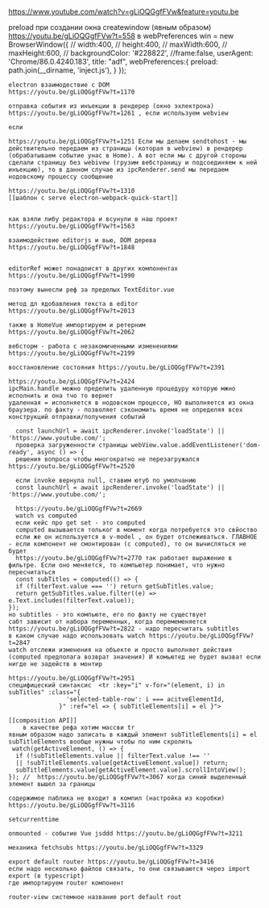 https://www.youtube.com/watch?v=gLiOQGgfFVw&feature=youtu.be

preload при создании окна createwindow (явным образом)
https://youtu.be/gLiOQGgfFVw?t=558 в webPreferences
win = new BrowserWindow({
        // width:400,
        // height:400,
        // maxWidth:600,
        // maxHeight:600,
        // backgroundColor: '#228822',
        //frame:false,
        userAgent: 'Chrome/86.0.4240.183',
        title: "adf",
        webPreferences:{
            preload: path.join(__dirname, 'inject.js'),
        }
    });
	
	electron взаимодествие с DOM
	https://youtu.be/gLiOQGgfFVw?t=1170
	
	отправка события из инъекции в рендерер (окно эхлектрона)
	https://youtu.be/gLiOQGgfFVw?t=1261 , если используем webview
	
	если
	
	https://youtu.be/gLiOQGgfFVw?t=1251 Если мы делаем sendtohost - мы действительно передаем из страницы (которая в webview) в рендерер (обрабатываем событие унас в Home). А вот если мы с другой стороны сделали страницу без webivew (грузим вебстраницу и подсоединяем к ней инъекцию), то в данном случае из ipcRenderer.send мы передаем нодовскому процессу сообщение
	
	https://youtu.be/gLiOQGgfFVw?t=1310
	[[шаблон с serve electron-webpack-quick-start]]
	
	
	как взяли либу редактора и всунули в наш проект https://youtu.be/gLiOQGgfFVw?t=1563
	
	взаимодействие editorjs и вью, DOM дерева
	https://youtu.be/gLiOQGgfFVw?t=1848
	
	
	editorRef может понадоисят в других компонентах https://youtu.be/gLiOQGgfFVw?t=1990
	
	поэтому вынесли реф за пределых TextEditor.vue
	
	метод дл ядобавления текста в editor
	https://youtu.be/gLiOQGgfFVw?t=2013
	
	также в HomeVue импортируем и ретерним
	https://youtu.be/gLiOQGgfFVw?t=2062
	
	вебсторм - работа с незакомиченными изменениями https://youtu.be/gLiOQGgfFVw?t=2199
	
	восстановление состояния https://youtu.be/gLiOQGgfFVw?t=2391
	
	https://youtu.be/gLiOQGgfFVw?t=2424
	ipcMain.handle можно пределить удаленную процедуру которую мжно исполнить и она тчо то вернет
	удаленная = исполняется в нодовском процессе, НО выполняется из окна браузера. по факту - позволяет сэкономить время не определяя всех конструкций отправки/получения событий

	  const launchUrl = await ipcRenderer.invoke('loadState') || 'https://www.youtube.com/';
	  проверка загруженности страницы webView.value.addEventListener('dom-ready', async () => {
	  решения вопроса чтобы многократно не перезагружался https://youtu.be/gLiOQGgfFVw?t=2520
	  
	  если invoke вернула null, ставим ютуб по умолчанию
	  const launchUrl = await ipcRenderer.invoke('loadState') || 'https://www.youtube.com/';
	  
	  https://youtu.be/gLiOQGgfFVw?t=2669
	  watch vs computed
	  если кейс про get set - это computed
	  computed вызывается тольког в момент когда потребуется это свйоство
	  если же он используется в v-model , он будет отслеживаться. ГЛАВНОЕ - если компонент не смонтирован (с computed), то он вычисляться не будет
	  https://youtu.be/gLiOQGgfFVw?t=2770 так работает выражение в фильтре. Если оно меняется, то компьютер понимает, что нужно пересчитаться
	  const subTitles = computed(() => {
      if (filterText.value === '') return getSubTitles.value;
      return getSubTitles.value.filter((e) => e.Text.includes(filterText.value));
    });
	но subtitles - это компьюте, его по факту не существует
	сабт зависит от набора переменных, когда перемеменяется https://youtu.be/gLiOQGgfFVw?t=2822 - надо пересчитать subtitles
	в каком случае надо использовать watch https://youtu.be/gLiOQGgfFVw?t=2847
	watch отслежи изменения на объекте и просто выполняет действия (computed предполага возврат значения) И комьютед не будет вызват если нигде не задейств в монтир
	
	https://youtu.be/gLiOQGgfFVw?t=2951
	специфицеский синтаксис  <tr :key="i" v-for="(element, i) in subTitles" :class="{
                    'selected-table-row': i === acitveElementId,
                  }" :ref="el => { subTitleElements[i] = el }">
	
	[[composition API]]
		в качестве рефа хотим массви tr
	явным образом надо записать в каждый элемент subTitleElements[i] = el
	subTitleElements вообще нужны чтобы по ним скролить
	 watch(getActiveElement, () => {
      if (!subTitleElements.value || filterText.value !== ''
      || !subTitleElements.value[getActiveElement.value]) return;
      subTitleElements.value[getActiveElement.value].scrollIntoView();
    }); //	https://youtu.be/gLiOQGgfFVw?t=3067 когда синий выделенный элемент вышел за границы
	
	содержимое паблика не входит в компил (настройка из коробки)
	https://youtu.be/gLiOQGgfFVw?t=3116
	
	setcurrenttime
	
	onmounted - событие Vue jsddd https://youtu.be/gLiOQGgfFVw?t=3211
	
	механика fetchsubs https://youtu.be/gLiOQGgfFVw?t=3329
	
	export default router https://youtu.be/gLiOQGgfFVw?t=3416
	если надо несколько файлов связать, то они связываются через import export (в typescript)
	где импортируем router компонент
	
	router-view системное название port default rout